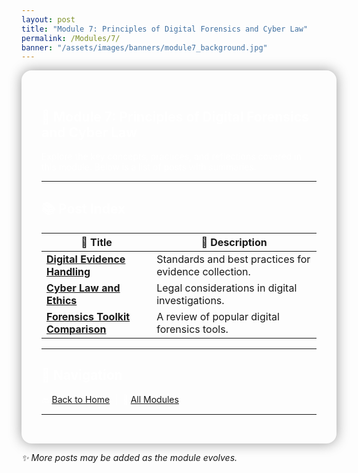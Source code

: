 ```yaml
---
layout: post
title: "Module 7: Principles of Digital Forensics and Cyber Law"
permalink: /Modules/7/
banner: "/assets/images/banners/module7_background.jpg"
---
```


<section style="background-image: url('/assets/images/banners/module7_background.jpg'); background-size: cover; padding: 2rem; color: white; border-radius: 1rem; box-shadow: 0 0 20px rgba(0,0,0,0.4);">

# 📘 Module 7: Principles of Digital Forensics and Cyber Law

Explore the key concepts, practices, and reflections covered in this module. Below is a list of posts with summaries.

---

## 📚 Post Index

| 📄 Title | 📝 Description |
|---------|----------------|
| [**Digital Evidence Handling**](./Digital_Evidence_Handling.md) | Standards and best practices for evidence collection. |
| [**Cyber Law and Ethics**](./Cyber_Law_and_Ethics.md) | Legal considerations in digital investigations. |
| [**Forensics Toolkit Comparison**](./Forensics_Toolkit_Comparison.md) | A review of popular digital forensics tools. |

---

## 🧭 Navigation

🔙 [Back to Home](/) &nbsp;|&nbsp; 🔗 [All Modules](/categories.html)

---

</section>

*✨ More posts may be added as the module evolves.*
